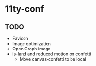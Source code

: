 # 11ty-conf

## TODO

* Favicon
* Image optimization
* Open Graph image
* is-land and reduced motion on confetti
	* Move canvas-confetti to be local